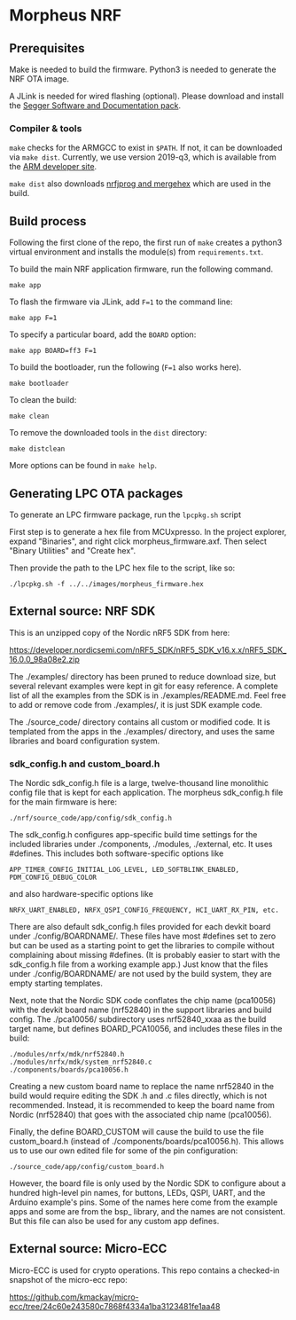# Morpheus NRF

## Prerequisites 
Make is needed to build the firmware. Python3 is needed to generate the NRF OTA image. 

A JLink is needed for wired flashing (optional). Please download and install the 
[Segger Software and Documentation pack](https://www.segger.com/downloads/jlink/#J-LinkSoftwareAndDocumentationPack).

### Compiler & tools
`make` checks for the ARMGCC to exist in `$PATH`. If not, it can be downloaded 
via `make dist`. Currently, we use version 2019-q3, which is available from the [ARM developer site](https://developer.arm.com/tools-and-software/open-source-software/developer-tools/gnu-toolchain/gnu-rm/downloads).

`make dist` also downloads [nrfjprog and mergehex](https://www.nordicsemi.com/Products/Development-tools/nrf-command-line-tools) which are used in the build.

## Build process
Following the first clone of the repo, the first run of `make` creates a 
python3 virtual environment and installs the module(s) from `requirements.txt`.

To build the main NRF application firmware, run the following command.
```
make app
```

To flash the firmware via JLink, add `F=1` to the command line:
```
make app F=1
```

To specify a particular board, add the `BOARD` option:
```
make app BOARD=ff3 F=1
```

To build the bootloader, run the following (`F=1` also works here).
```
make bootloader
```

To clean the build:
```
make clean
```

To remove the downloaded tools in the `dist` directory:
```
make distclean
```

More options can be found in `make help`.

## Generating LPC OTA packages
To generate an LPC firmware package, run the `lpcpkg.sh` script

First step is to generate a hex file from MCUxpresso. In the project explorer, expand "Binaries", and right click morpheus_firmware.axf. Then select "Binary Utilities" and "Create hex". 

Then provide the path to the LPC hex file to the script, like so:

```
./lpcpkg.sh -f ../../images/morpheus_firmware.hex
```

## External source: NRF SDK

This is an unzipped copy of the Nordic nRF5 SDK from here:

https://developer.nordicsemi.com/nRF5_SDK/nRF5_SDK_v16.x.x/nRF5_SDK_16.0.0_98a08e2.zip

The ./examples/ directory has been pruned to reduce download size, but several
relevant examples were kept in git for easy reference. A complete
list of all the examples from the SDK is in ./examples/README.md.
Feel free to add or remove code from ./examples/, it is just SDK example code.

The ./source_code/ directory contains all custom or modified code. It is 
templated from the apps in the ./examples/ directory, and uses the same
libraries and board configuration system.

### sdk_config.h and custom_board.h

The Nordic sdk_config.h file is a large, twelve-thousand line monolithic 
config file that is kept for each application. The morpheus sdk_config.h file
for the main firmware is here:

    ./nrf/source_code/app/config/sdk_config.h

The sdk_config.h configures app-specific build time settings for the included 
libraries under ./components, ./modules, ./external, etc. It uses #defines.
This includes both software-specific options like

    APP_TIMER_CONFIG_INITIAL_LOG_LEVEL, LED_SOFTBLINK_ENABLED, PDM_CONFIG_DEBUG_COLOR

and also hardware-specific options like

    NRFX_UART_ENABLED, NRFX_QSPI_CONFIG_FREQUENCY, HCI_UART_RX_PIN, etc.

There are also default sdk_config.h files provided for each devkit board under 
./config/BOARDNAME/. These files have most #defines set to zero but can be used 
as a starting point to get the libraries to compile without complaining about 
missing #defines. (It is probably easier to start with the sdk_config.h file 
from a working example app.) Just know that the files under ./config/BOARDNAME/
are not used by the build system, they are empty starting templates.

Next, note that the Nordic SDK code conflates the chip name (pca10056) with the
devkit board name (nrf52840) in the support libraries and build config. 
The ./pca10056/ subdirectory uses nrf52840_xxaa as the build target name, 
but defines BOARD_PCA10056, and includes these files in the build:

    ./modules/nrfx/mdk/nrf52840.h
    ./modules/nrfx/mdk/system_nrf52840.c
    ./components/boards/pca10056.h

Creating a new custom board name to replace the name nrf52840 in the build 
would require editing the SDK .h and .c files directly, which is not 
recommended. Instead, it is recommended to keep the board name from Nordic 
(nrf52840) that goes with the associated chip name (pca10056).

Finally, the define BOARD_CUSTOM will cause the build to use the file
custom_board.h (instead of ./components/boards/pca10056.h). This allows us 
to use our own edited file for some of the pin configuration:

    ./source_code/app/config/custom_board.h

However, the board file is only used by the Nordic SDK to configure
about a hundred high-level pin names, for buttons, LEDs, QSPI, UART, and
the Arduino example's pins. Some of the names here come from the example apps 
and some are from the bsp_ library, and the names are not consistent. But this 
file can also be used for any custom app defines. 

## External source: Micro-ECC

Micro-ECC is used for crypto operations. This repo contains a checked-in snapshot
of the micro-ecc repo: 

https://github.com/kmackay/micro-ecc/tree/24c60e243580c7868f4334a1ba3123481fe1aa48

